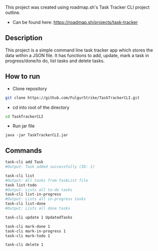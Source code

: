 This project was created using roadmap.sh's Task Tracker CLI project outline.
  - Can be found here: https://roadmap.sh/projects/task-tracker

## Description
This project is a simple command line task tracker app which stores the data within a JSON file. It has functions to add, update, mark a task in progress/done/to do, list tasks and delete tasks.

## How to run
- Clone repository
```bash
git clone https://github.com/FulgurStrike/TaskTrackerCLI.git
```
- cd into root of the directory
```bash
cd TaskTrackerCLI
```
- Run jar file
```
java -jar TaskTrackerCLI.jar
```

## Commands
```bash
task-cli add Task
#Output: Task added successfully (ID: 1)

task-cli list
#Output: All tasks from TaskList file
task list-todo
#Output: Lists all to-do tasks
task-cli list-in-progress
#Output: Lists all in-progress tasks
task-cli list-done
#Output: Lists all done tasks

task-cli update 1 UpdatedTasks

task-cli mark-done 1
task-cli mark-in-progress 1
task-cli mark-todo 1

task-cli delete 1
```
